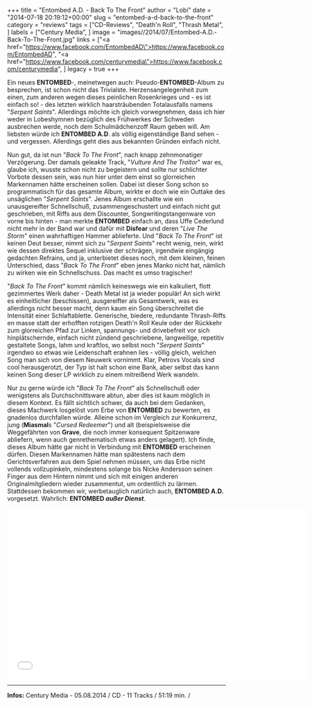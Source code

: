 +++
title = "Entombed A.D. - Back To The Front"
author = "Lobi"
date = "2014-07-18 20:19:12+00:00"
slug = "entombed-a-d-back-to-the-front"
category = "reviews"
tags = ["CD-Reviews", "Death'n Roll", "Thrash Metal", ]
labels = ["Century Media", ]
image = "images//2014/07/Entombed-A.D.-Back-To-The-Front.jpg"
links = ["<a href=\"https://www.facebook.com/EntombedAD\">https://www.facebook.com/EntombedAD</a>", "<a href=\"https://www.facebook.com/centurymedia\">https://www.facebook.com/centurymedia</a>", ]
legacy = true
+++

Ein neues **ENTOMBED**-, meinetwegen auch: Pseudo-**ENTOMBED**-Album zu besprechen, ist schon nicht das Trivialste. Herzensangelegenheit zum einen, zum anderen wegen dieses peinlichen Rosenkrieges und - es ist einfach so! - des letzten wirklich haarsträubenden Totalausfalls namens "_Serpent Saints_". Allerdings möchte ich gleich vorwegnehmen, dass ich hier weder in Lobeshymnen bezüglich des Frühwerkes der Schweden ausbrechen werde, noch dem Schulmädchenzoff Raum geben will. Am liebsten würde ich **ENTOMBED A.D**. als völlig eigenständige Band sehen - und vergessen. Allerdings geht dies aus bekannten Gründen einfach nicht.

Nun gut, da ist nun "_Back To The Front_", nach knapp zehnmonatiger Verzögerung. Der damals geleakte Track, "_Vulture And The Traitor_" war es, glaube ich, wusste schon nicht zu begeistern und sollte nur schlichter Vorbote dessen sein, was nun hier unter dem einst so glorreichen Markennamen hätte erscheinen sollen. Dabei ist dieser Song schon so programmatisch für das gesamte Album, wirkte er doch wie ein Outtake des unsäglichen "_Serpent Saints_". Jenes Album erschallte wie ein unausgereifter Schnellschuß, zusammengeschustert und einfach nicht gut geschrieben, mit Riffs aus dem Discounter, Songwritingstangenware von vorne bis hinten - man merkte **ENTOMBED** einfach an, dass Uffe Cederlund nicht mehr in der Band war und dafür mit **Disfear** und deren "_Live The Storm_" einen wahrhaftigen Hammer ablieferte. Und "_Back To The Front_" ist keinen Deut besser, nimmt sich zu "_Serpent Saints_" recht wenig, nein, wirkt wie dessen direktes Sequel inklusive der schrägen, irgendwie eingängig gedachten Refrains, und ja, unterbietet dieses noch, mit dem kleinen, feinen Unterschied, dass "_Back To The Front_" eben jenes Manko nicht hat, nämlich zu wirken wie ein Schnellschuss. Das macht es umso tragischer!

"_Back To The Front_" kommt nämlich keineswegs wie ein kalkuliert, flott gezimmertes Werk daher - Death Metal ist ja wieder populär! An sich wirkt es einheitlicher (beschissen), ausgereifter als Gesamtwerk, was es allerdings nicht besser macht, denn kaum ein Song überschreitet die Intensität einer Schlaftablette. Generische, biedere, redundante Thrash-Riffs en masse statt der erhofften rotzigen Death'n Roll Keule oder der Rückkehr zum glorreichen Pfad zur Linken, spannungs- und drivebefreit vor sich hinplätschernde, einfach nicht zündend geschriebene, langweilige, repetitiv gestaltete Songs, lahm und kraftlos, wo selbst noch "_Serpent Saints_" irgendwo so etwas wie Leidenschaft erahnen lies - völlig gleich, welchen Song man sich von diesem Neuwerk vornimmt. Klar, Petrovs Vocals sind cool herausgerotzt, der Typ ist halt schon eine Bank, aber selbst das kann keinen Song dieser LP wirklich zu einem mitreißend Werk wandeln.

Nur zu gerne würde ich "_Back To The Front_" als Schnellschuß oder wenigstens als Durchschnittsware abtun, aber dies ist kaum möglich in diesem Kontext. Es fällt sichtlich schwer, da auch bei dem Gedanken, dieses Machwerk losgelöst vom Erbe von **ENTOMBED** zu bewerten, es gnadenlos durchfallen würde. Alleine schon im Vergleich zur Konkurrenz, jung (**Miasmal**s "_Cursed Redeemer_") und alt (beispielsweise die Weggefährten von **Grave**, die noch immer konsequent Spitzenware abliefern, wenn auch genrethematisch etwas anders gelagert). Ich finde, dieses Album hätte gar nicht in Verbindung mit **ENTOMBED** erscheinen dürfen. Diesen Markennamen hätte man spätestens nach dem Gerichtsverfahren aus dem Spiel nehmen müssen, um das Erbe nicht vollends vollzupinkeln, mindestens solange bis Nicke Andersson seinen Finger aus dem Hintern nimmt und sich mit einigen anderen Originalmitgliedern wieder zusammentut, um ordentlich zu lärmen. Stattdessen bekommen wir, werbetauglich natürlich auch, **ENTOMBED A.D.** vorgesetzt. Wahrlich: **ENTOMBED _außer Dienst_**.

<iframe allowfullscreen="" frameborder="0" height="394" src="//player.muzu.tv/player/getPlayer/i/331305/?vidId=2265147&amp;la=n" width="690"></iframe>



---
**Infos:**
Century Media - 05.08.2014 / 
CD - 11 Tracks / 51:19 min. / 
